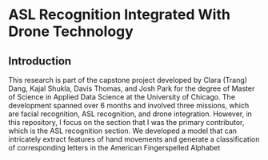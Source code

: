 # ASL Recognition Integrated With Drone Technology

## Introduction 
This research is part of the capstone project developed by Clara (Trang) Dang, Kajal Shukla, Davis Thomas, and Josh Park for the degree of Master of Science in Applied Data Science at the University of Chicago. The development spanned over 6 months and involved three missions, which are facial recognition, ASL recognition, and drone integration. However, in this repository, I focus on the section that I was the primary contributor, which is the ASL recognition section. We developed a model that can intricately extract features of hand movements and generate a classification of corresponding letters in the American Fingerspelled Alphabet 
